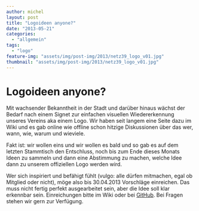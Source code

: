 ```yaml
---
author: michel
layout: post
title: "Logoideen anyone?"
date: "2013-05-21"
categories: 
  - "allgemein"
tags: 
  - "logo"
feature-img: "assets/img/post-img/2013/netz39_logo_v01.jpg"
thumbnail: "assets/img/post-img/2013/netz39_logo_v01.jpg"
---
```


# Logoideen anyone?

Mit wachsender Bekanntheit in der Stadt und darüber hinaus wächst der Bedarf nach einem Signet zur einfachen visuellen Wiedererkennung unseres Vereins aka einem Logo. Wir haben seit langem eine Seite dazu im Wiki und es gab online wie offline schon hitzige Diskussionen über das wer, wann, wie, warum und wieviele.

Fakt ist: wir wollen eins und wir wollen es bald und so gab es auf dem letzten Stammtisch den Entschluss, noch bis zum Ende dieses Monats Ideen zu sammeln und dann eine Abstimmung zu machen, welche Idee dann zu unserem offiziellen Logo werden wird.

Wer sich inspiriert und befähigt fühlt (vulgo: alle dürfen mitmachen, egal ob Mitglied oder nicht), möge also bis 30.04.2013 Vorschläge einreichen. Das muss nicht fertig perfekt ausgearbeitet sein, aber die Idee soll klar erkennbar sein. Einreichungen bitte im Wiki oder bei [GitHub](https://github.com/netz39/logo). Bei Fragen stehen wir gern zur Verfügung.
